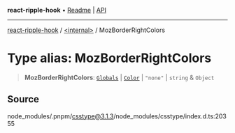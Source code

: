 **react-ripple-hook** • [Readme](../../README.md) \| [API](../../globals.md)

---

[react-ripple-hook](../../README.md) / [\<internal\>](../README.md) / MozBorderRightColors

# Type alias: MozBorderRightColors

> **MozBorderRightColors**: [`Globals`](Globals.md) \| [`Color`](Color-1.md) \| `"none"` \| `string` & `Object`

## Source

node_modules/.pnpm/csstype@3.1.3/node_modules/csstype/index.d.ts:20355
